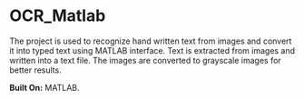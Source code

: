 # OCR_Matlab

The project is used to recognize hand written text from images and convert it into typed text using MATLAB interface.
Text is extracted from images and written into a text file. 
The images are converted to grayscale images for better results.

**Built On:**
  MATLAB.

